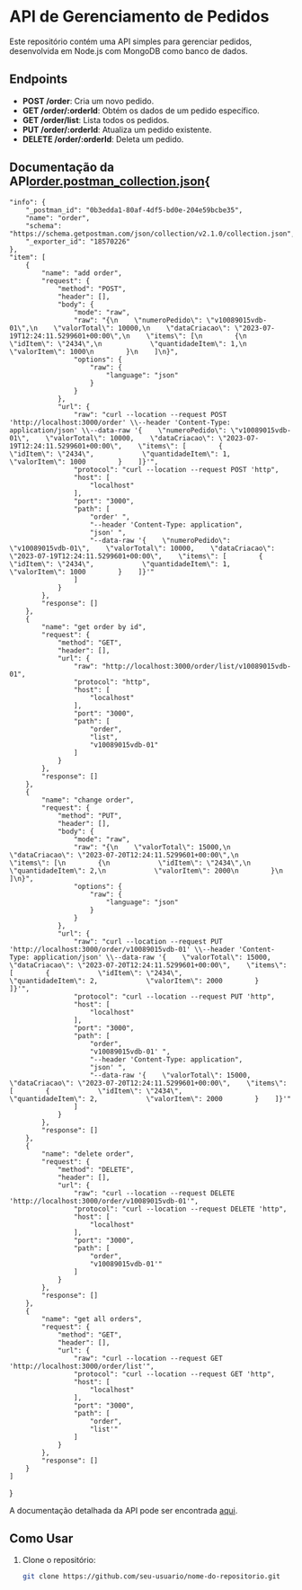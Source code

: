 # API de Gerenciamento de Pedidos

Este repositório contém uma API simples para gerenciar pedidos, desenvolvida em Node.js com MongoDB como banco de dados.

## Endpoints

- **POST /order**: Cria um novo pedido.
- **GET /order/:orderId**: Obtém os dados de um pedido específico.
- **GET /order/list**: Lista todos os pedidos.
- **PUT /order/:orderId**: Atualiza um pedido existente.
- **DELETE /order/:orderId**: Deleta um pedido.

## Documentação da API[order.postman_collection.json](https://github.com/user-attachments/files/16117425/order.postman_collection.json){
	"info": {
		"_postman_id": "0b3edda1-80af-4df5-bd0e-204e59bcbe35",
		"name": "order",
		"schema": "https://schema.getpostman.com/json/collection/v2.1.0/collection.json",
		"_exporter_id": "18570226"
	},
	"item": [
		{
			"name": "add order",
			"request": {
				"method": "POST",
				"header": [],
				"body": {
					"mode": "raw",
					"raw": "{\n    \"numeroPedido\": \"v10089015vdb-01\",\n    \"valorTotal\": 10000,\n    \"dataCriacao\": \"2023-07-19T12:24:11.5299601+00:00\",\n    \"items\": [\n        {\n            \"idItem\": \"2434\",\n            \"quantidadeItem\": 1,\n            \"valorItem\": 1000\n        }\n    ]\n}",
					"options": {
						"raw": {
							"language": "json"
						}
					}
				},
				"url": {
					"raw": "curl --location --request POST 'http://localhost:3000/order' \\--header 'Content-Type: application/json' \\--data-raw '{    \"numeroPedido\": \"v10089015vdb-01\",    \"valorTotal\": 10000,    \"dataCriacao\": \"2023-07-19T12:24:11.5299601+00:00\",    \"items\": [        {            \"idItem\": \"2434\",            \"quantidadeItem\": 1,            \"valorItem\": 1000        }    ]}'",
					"protocol": "curl --location --request POST 'http",
					"host": [
						"localhost"
					],
					"port": "3000",
					"path": [
						"order' ",
						"--header 'Content-Type: application",
						"json' ",
						"--data-raw '{    \"numeroPedido\": \"v10089015vdb-01\",    \"valorTotal\": 10000,    \"dataCriacao\": \"2023-07-19T12:24:11.5299601+00:00\",    \"items\": [        {            \"idItem\": \"2434\",            \"quantidadeItem\": 1,            \"valorItem\": 1000        }    ]}'"
					]
				}
			},
			"response": []
		},
		{
			"name": "get order by id",
			"request": {
				"method": "GET",
				"header": [],
				"url": {
					"raw": "http://localhost:3000/order/list/v10089015vdb-01",
					"protocol": "http",
					"host": [
						"localhost"
					],
					"port": "3000",
					"path": [
						"order",
						"list",
						"v10089015vdb-01"
					]
				}
			},
			"response": []
		},
		{
			"name": "change order",
			"request": {
				"method": "PUT",
				"header": [],
				"body": {
					"mode": "raw",
					"raw": "{\n    \"valorTotal\": 15000,\n    \"dataCriacao\": \"2023-07-20T12:24:11.5299601+00:00\",\n    \"items\": [\n        {\n            \"idItem\": \"2434\",\n            \"quantidadeItem\": 2,\n            \"valorItem\": 2000\n        }\n    ]\n}",
					"options": {
						"raw": {
							"language": "json"
						}
					}
				},
				"url": {
					"raw": "curl --location --request PUT 'http://localhost:3000/order/v10089015vdb-01' \\--header 'Content-Type: application/json' \\--data-raw '{    \"valorTotal\": 15000,    \"dataCriacao\": \"2023-07-20T12:24:11.5299601+00:00\",    \"items\": [        {            \"idItem\": \"2434\",            \"quantidadeItem\": 2,            \"valorItem\": 2000        }    ]}'",
					"protocol": "curl --location --request PUT 'http",
					"host": [
						"localhost"
					],
					"port": "3000",
					"path": [
						"order",
						"v10089015vdb-01' ",
						"--header 'Content-Type: application",
						"json' ",
						"--data-raw '{    \"valorTotal\": 15000,    \"dataCriacao\": \"2023-07-20T12:24:11.5299601+00:00\",    \"items\": [        {            \"idItem\": \"2434\",            \"quantidadeItem\": 2,            \"valorItem\": 2000        }    ]}'"
					]
				}
			},
			"response": []
		},
		{
			"name": "delete order",
			"request": {
				"method": "DELETE",
				"header": [],
				"url": {
					"raw": "curl --location --request DELETE 'http://localhost:3000/order/v10089015vdb-01'",
					"protocol": "curl --location --request DELETE 'http",
					"host": [
						"localhost"
					],
					"port": "3000",
					"path": [
						"order",
						"v10089015vdb-01'"
					]
				}
			},
			"response": []
		},
		{
			"name": "get all orders",
			"request": {
				"method": "GET",
				"header": [],
				"url": {
					"raw": "curl --location --request GET 'http://localhost:3000/order/list'",
					"protocol": "curl --location --request GET 'http",
					"host": [
						"localhost"
					],
					"port": "3000",
					"path": [
						"order",
						"list'"
					]
				}
			},
			"response": []
		}
	]
}


A documentação detalhada da API pode ser encontrada [aqui](link-para-sua-documentacao-postman).

## Como Usar

1. Clone o repositório:

   ```bash
   git clone https://github.com/seu-usuario/nome-do-repositorio.git
